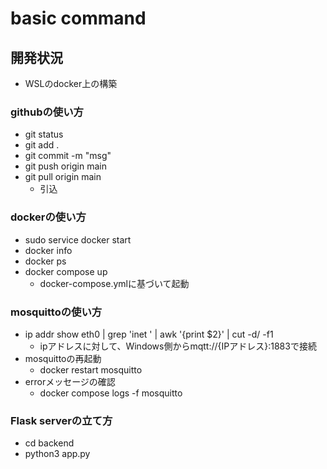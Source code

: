 # basic command

## 開発状況

- WSLのdocker上の構築


### githubの使い方
- git status
- git add .
- git commit -m "msg"
- git push origin main
- git pull origin main
    - 引込 

### dockerの使い方
- sudo service docker start
- docker info
- docker ps
- docker compose up
    - docker-compose.ymlに基づいて起動

### mosquittoの使い方
- ip addr show eth0 | grep 'inet ' | awk '{print $2}' | cut -d/ -f1
    - ipアドレスに対して、Windows側からmqtt://{IPアドレス}:1883で接続
- mosquittoの再起動
    - docker restart mosquitto
- errorメッセージの確認
    - docker compose logs -f mosquitto

### Flask serverの立て方
- cd backend
- python3 app.py


